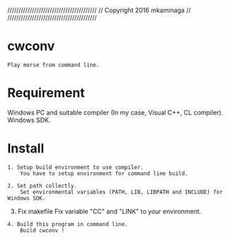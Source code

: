 ﻿////////////////////////////////////////
//      Copyright 2016 mkaminaga      //
////////////////////////////////////////

cwconv
====
	Play morse from command line.

Requirement
====
  Windows PC and suitable compiler (In my case, Visual C++, CL compiler).
  Windows SDK.

Install
====
	1. Setup build environment to use compiler.
		You have to setup environment for command line build.

	2. Set path collectly.
		Set environmental variables (PATH, LIB, LIBPATH and INCLUDE) for Windows SDK.

  3. Fix makefile
    Fix variable "CC" and "LINK" to your environment.

	4. Build this program in command line.
		Build cwconv !
